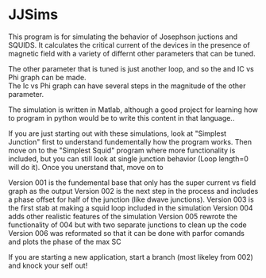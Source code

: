 # JJSims

This program is for simulating the behavior of Josephson juctions and SQUIDS.
It calculates the critical current of the devices in the presence of magnetic field with a 
variety of differnt other parameters that can be tuned.

The other parameter that is tuned is just another loop, and so the and IC vs Phi graph can be made.  
The Ic vs Phi graph can have several steps in the magnitude of the other parameter.

The simulation is written in Matlab, although a good project for learning how to program in python would be to 
write this content in that language..

If you are just starting out with these simulations, look at "Simplest Junction" first to understand fundementally how 
the program works.  Then move on to the "Simplest Squid" program where more functionality is included, but you can still
look at single junction behavior (Loop length=0 will do it).  Once you unerstand that, move on to 

Version 001 is the fundemental base that only has the super current vs field graph as the output
Version 002 is the next step in the process and includes a phase offset for half of the junction (like dwave junctions).
Version 003 is the first stab at making a squid loop included in the simulation
Version 004 adds other realistic features of the simulation
Version 005 rewrote the functionality of 004 but with two separate junctions to clean up the code
Version 006 was reformated so that it can be done with parfor comands and plots the phase of the max SC


If you are starting a new application, start a branch (most likeley from 002) and knock your self out!



